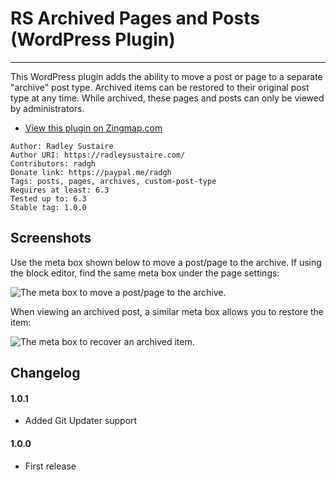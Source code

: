 # RS Archived Pages and Posts (WordPress Plugin)
---

This WordPress plugin adds the ability to move a post or page to a separate "archive" post type. Archived items can be restored to their original post type at any time. While archived, these pages and posts can only be viewed by administrators.

- [View this plugin on Zingmap.com](https://zingmap.com/plugin/rs-archived-pages-and-posts/)

```
Author: Radley Sustaire
Author URI: https://radleysustaire.com/
Contributors: radgh
Donate link: https://paypal.me/radgh
Tags: posts, pages, archives, custom-post-type
Requires at least: 6.3
Tested up to: 6.3
Stable tag: 1.0.0
```

## Screenshots ##

Use the meta box shown below to move a post/page to the archive. If using the block editor, find the same meta box under the page settings:

![The meta box to move a post/page to the archive.](https://s3.us-west-2.amazonaws.com/elasticbeanstalk-us-west-2-868470985522/ShareX/2023/08/chrome_2023-08-17_14-06-40.png)

When viewing an archived post, a similar meta box allows you to restore the item:

![The meta box to recover an archived item.](https://s3.us-west-2.amazonaws.com/elasticbeanstalk-us-west-2-868470985522/ShareX/2023/08/chrome_2023-08-17_14-07-23.png)

## Changelog ##

#### 1.0.1
* Added Git Updater support

#### 1.0.0
* First release
